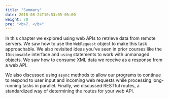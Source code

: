 ```yaml
---
title: "Summary"
date: 2018-08-24T10:53:05-05:00
weight: 70
pre: "<b>7. </b>"
---
```


In this chapter we explored using web APIs to retrieve data from remote servers. We saw how to use the `WebRequest` object to make this task approachable.  We also revisited ideas you've seen in prior courses like the `IDisposable` interface and `using` statements to work with unmanaged objects.  We saw how to consume XML data we receive as a response from a web API.  

We also discussed using `async` methods to allow our programs to continue to respond to user input and incoming web requests while processing long-running tasks in parallel.  Finally, we discussed RESTful routes, a standardized way of determining the routes for your web API.